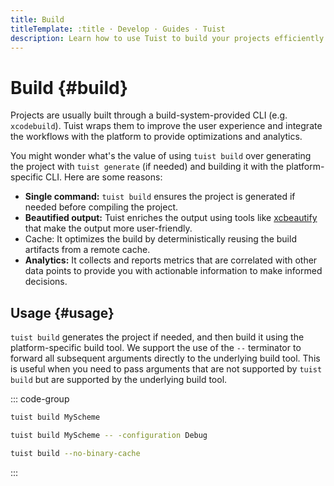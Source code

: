 ```yaml
---
title: Build
titleTemplate: :title · Develop · Guides · Tuist
description: Learn how to use Tuist to build your projects efficiently.
---
```


# Build {#build}

Projects are usually built through a build-system-provided CLI (e.g. `xcodebuild`). Tuist wraps them to improve the user experience and integrate the workflows with the platform to provide optimizations and analytics.

You might wonder what's the value of using `tuist build` over generating the project with `tuist generate` (if needed) and building it with the platform-specific CLI. Here are some reasons:

- **Single command:** `tuist build` ensures the project is generated if needed before compiling the project.
- **Beautified output:** Tuist enriches the output using tools like [xcbeautify](https://github.com/cpisciotta/xcbeautify) that make the output more user-friendly.
- <LocalizedLink href="/guides/features/build/cache"><bold>Cache:</bold></LocalizedLink> It optimizes the build by deterministically reusing the build artifacts from a remote cache.
- **Analytics:** It collects and reports metrics that are correlated with other data points to provide you with actionable information to make informed decisions.

## Usage {#usage}

`tuist build` generates the project if needed, and then build it using the platform-specific build tool. We support the use of the `--` terminator to forward all subsequent arguments directly to the underlying build tool. This is useful when you need to pass arguments that are not supported by `tuist build` but are supported by the underlying build tool.

::: code-group
```bash [Build a scheme]
tuist build MyScheme
```
```bash [Build a specific configuration]
tuist build MyScheme -- -configuration Debug
```
```bash [Build all schemes without binary cache]
tuist build --no-binary-cache
```
:::
